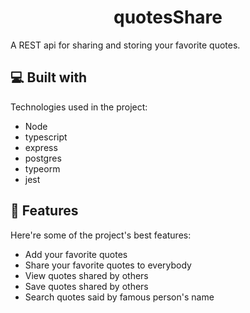 <h1 align="center" id="title">quotesShare</h1>

<p id="description">A REST api for sharing and storing your favorite quotes.</p>

<h2>💻 Built with</h2>

Technologies used in the project:

- Node
- typescript
- express
- postgres
- typeorm
- jest

<h2>🧐 Features</h2>

Here're some of the project's best features:

- Add your favorite quotes
- Share your favorite quotes to everybody
- View quotes shared by others
- Save quotes shared by others
- Search quotes said by famous person's name
